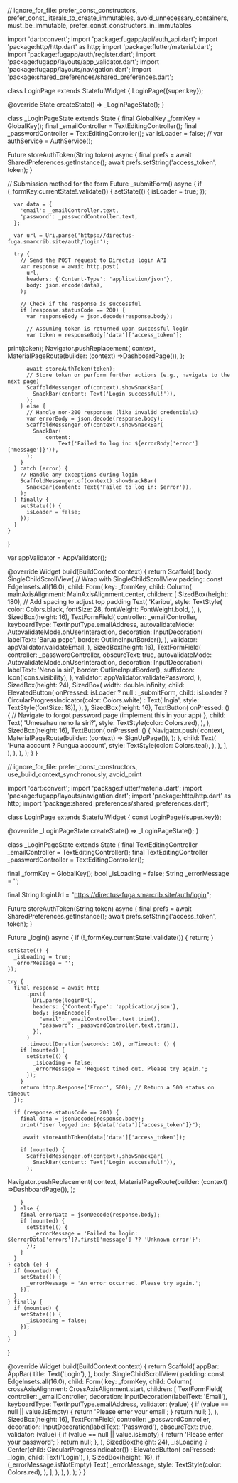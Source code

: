 // ignore_for_file: prefer_const_constructors, prefer_const_literals_to_create_immutables, avoid_unnecessary_containers, must_be_immutable, prefer_const_constructors_in_immutables

import 'dart:convert';
import 'package:fugapp/api/auth_api.dart';
import 'package:http/http.dart' as http;
import 'package:flutter/material.dart';
import 'package:fugapp/auth/register.dart';
import 'package:fugapp/layouts/app_validator.dart';
import 'package:fugapp/layouts/navigation.dart';
import 'package:shared_preferences/shared_preferences.dart';

class LoginPage extends StatefulWidget {
  LoginPage({super.key});

  @override
  State<LoginPage> createState() => _LoginPageState();
}

class _LoginPageState extends State<LoginPage> {
  final GlobalKey<FormState> _formKey = GlobalKey();
  final _emailController = TextEditingController();
  final _passwordController = TextEditingController();
  var isLoader = false;
  // var authService = AuthService();


  Future<void> storeAuthToken(String token) async {
    final prefs = await SharedPreferences.getInstance();
    await prefs.setString('access_token', token);
  }



  // Submission method for the form
  Future<void> _submitForm() async {
    if (_formKey.currentState!.validate()) {
      setState(() {
        isLoader = true;
      });

      var data = {
        'email': _emailController.text,
        'password': _passwordController.text,
      };

      var url = Uri.parse('https://directus-fuga.smarcrib.site/auth/login');

      try {
        // Send the POST request to Directus login API
        var response = await http.post(
          url,
          headers: {'Content-Type': 'application/json'},
          body: json.encode(data),
        );

        // Check if the response is successful
        if (response.statusCode == 200) {
          var responseBody = json.decode(response.body);

          // Assuming token is returned upon successful login
          var token = responseBody['data']['access_token'];

print(token);
          Navigator.pushReplacement(
            context,
            MaterialPageRoute(builder: (context) =>DashboardPage()),
          );

          await storeAuthToken(token);
          // Store token or perform further actions (e.g., navigate to the next page)
          ScaffoldMessenger.of(context).showSnackBar(
            SnackBar(content: Text('Login successful!')),
          );
        } else {
          // Handle non-200 responses (like invalid credentials)
          var errorBody = json.decode(response.body);
          ScaffoldMessenger.of(context).showSnackBar(
            SnackBar(
                content:
                    Text('Failed to log in: ${errorBody['error']['message']}')),
          );
        }
      } catch (error) {
        // Handle any exceptions during login
        ScaffoldMessenger.of(context).showSnackBar(
          SnackBar(content: Text('Failed to log in: $error')),
        );
      } finally {
        setState(() {
          isLoader = false;
        });
      }
    }
  }

  var appValidator = AppValidator();

  @override
  Widget build(BuildContext context) {
    return Scaffold(
      body: SingleChildScrollView(
        // Wrap with SingleChildScrollView
        padding: const EdgeInsets.all(16.0),
        child: Form(
          key: _formKey,
          child: Column(
            mainAxisAlignment: MainAxisAlignment.center,
            children: [
              SizedBox(height: 180), // Add spacing to adjust top padding
              Text(
                'Karibu',
                style: TextStyle(
                  color: Colors.black,
                  fontSize: 28,
                  fontWeight: FontWeight.bold,
                ),
              ),
              SizedBox(height: 16),
              TextFormField(
                controller: _emailController,
                keyboardType: TextInputType.emailAddress,
                autovalidateMode: AutovalidateMode.onUserInteraction,
                decoration: InputDecoration(
                  labelText: 'Barua pepe',
                  border: OutlineInputBorder(),
                ),
                validator: appValidator.validateEmail,
              ),
              SizedBox(height: 16),
              TextFormField(
                controller: _passwordController,
                obscureText: true,
                autovalidateMode: AutovalidateMode.onUserInteraction,
                decoration: InputDecoration(
                  labelText: 'Neno la siri',
                  border: OutlineInputBorder(),
                  suffixIcon: Icon(Icons.visibility),
                ),
                validator: appValidator.validatePassword,
              ),
              SizedBox(height: 24),
              SizedBox(
                width: double.infinity,
                child: ElevatedButton(
                  onPressed: isLoader ? null : _submitForm,
                  child: isLoader
                      ? CircularProgressIndicator(color: Colors.white)
                      : Text('Ingia', style: TextStyle(fontSize: 18)),
                ),
              ),
              SizedBox(height: 16),
              TextButton(
                onPressed: () {
                  // Navigate to forgot password page (implement this in your app)
                },
                child: Text(
                  'Umesahau neno la siri?',
                  style: TextStyle(color: Colors.red),
                ),
              ),
              SizedBox(height: 16),
              TextButton(
                onPressed: () {
                  Navigator.push(
                    context,
                    MaterialPageRoute(builder: (context) => SignUpPage()),
                  );
                },
                child: Text(
                  'Huna account ? Fungua account',
                  style: TextStyle(color: Colors.teal),
                ),
              ),
            ],
          ),
        ),
      ),
    );
  }
}





// ignore_for_file: prefer_const_constructors, use_build_context_synchronously, avoid_print

import 'dart:convert';
import 'package:flutter/material.dart';
import 'package:fugapp/layouts/navigation.dart';
import 'package:http/http.dart' as http;
import 'package:shared_preferences/shared_preferences.dart';

class LoginPage extends StatefulWidget {
  const LoginPage({super.key});

  @override
  _LoginPageState createState() => _LoginPageState();
}

class _LoginPageState extends State<LoginPage> {
  final TextEditingController _emailController = TextEditingController();
  final TextEditingController _passwordController = TextEditingController();

  final _formKey = GlobalKey<FormState>();
  bool _isLoading = false;
  String _errorMessage = '';

  final String loginUrl = "https://directus-fuga.smarcrib.site/auth/login";


 Future<void> storeAuthToken(String token) async {
    final prefs = await SharedPreferences.getInstance();
    await prefs.setString('access_token', token);
  }

  Future<void> _login() async {
    if (!_formKey.currentState!.validate()) {
      return;
    }

    setState(() {
      _isLoading = true;
      _errorMessage = '';
    });

    try {
      final response = await http
          .post(
            Uri.parse(loginUrl),
            headers: {'Content-Type': 'application/json'},
            body: jsonEncode({
              "email": _emailController.text.trim(),
              "password": _passwordController.text.trim(),
            }),
          )
          .timeout(Duration(seconds: 10), onTimeout: () {
        if (mounted) {
          setState(() {
            _isLoading = false;
            _errorMessage = 'Request timed out. Please try again.';
          });
        }
        return http.Response('Error', 500); // Return a 500 status on timeout
      });

      if (response.statusCode == 200) {
        final data = jsonDecode(response.body);
        print("User logged in: ${data['data']['access_token']}");

         await storeAuthToken(data['data']['access_token']);

        if (mounted) {
          ScaffoldMessenger.of(context).showSnackBar(
            SnackBar(content: Text('Login successful!')),
          );


   Navigator.pushReplacement(
            context,
            MaterialPageRoute(builder: (context) =>DashboardPage()),
          );

        }
      } else {
        final errorData = jsonDecode(response.body);
        if (mounted) {
          setState(() {
            _errorMessage = 'Failed to login: ${errorData['errors']?.first['message'] ?? 'Unknown error'}';
          });
        }
      }
    } catch (e) {
      if (mounted) {
        setState(() {
          _errorMessage = 'An error occurred. Please try again.';
        });
      }
    } finally {
      if (mounted) {
        setState(() {
          _isLoading = false;
        });
      }
    }
  }

  @override
  Widget build(BuildContext context) {
    return Scaffold(
      appBar: AppBar(
        title: Text('Login'),
      ),
      body: SingleChildScrollView(
        padding: const EdgeInsets.all(16.0),
        child: Form(
          key: _formKey,
          child: Column(
            crossAxisAlignment: CrossAxisAlignment.start,
            children: [
              TextFormField(
                controller: _emailController,
                decoration: InputDecoration(labelText: 'Email'),
                keyboardType: TextInputType.emailAddress,
                validator: (value) {
                  if (value == null || value.isEmpty) {
                    return 'Please enter your email';
                  }
                  return null;
                },
              ),
              SizedBox(height: 16),
              TextFormField(
                controller: _passwordController,
                decoration: InputDecoration(labelText: 'Password'),
                obscureText: true,
                validator: (value) {
                  if (value == null || value.isEmpty) {
                    return 'Please enter your password';
                  }
                  return null;
                },
              ),
              SizedBox(height: 24),
              _isLoading
                  ? Center(child: CircularProgressIndicator())
                  : ElevatedButton(
                      onPressed: _login,
                      child: Text('Login'),
                    ),
              SizedBox(height: 16),
              if (_errorMessage.isNotEmpty)
                Text(
                  _errorMessage,
                  style: TextStyle(color: Colors.red),
                ),
            ],
          ),
        ),
      ),
    );
  }
}